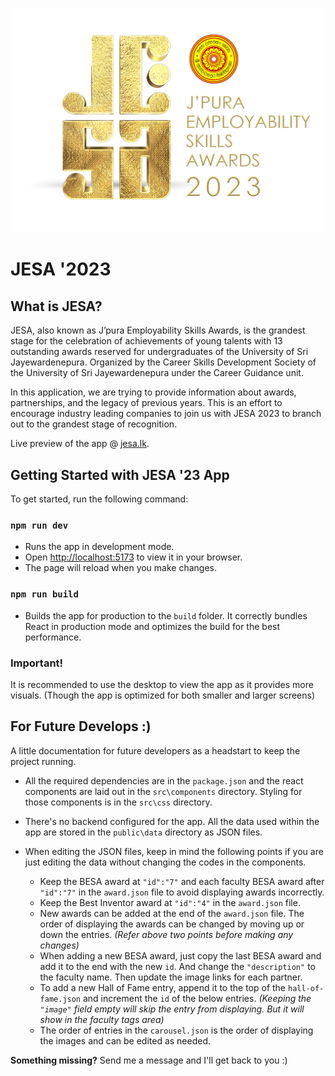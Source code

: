 ![JESA 2023 Logo](https://github.com/th3-s7r4ng3r/JESA-2023-App/blob/main/public/images/jesa-logo.png)
# JESA '2023
## What is JESA?

JESA, also known as J’pura Employability Skills Awards, is the grandest stage for the celebration of achievements of young talents with 13 outstanding awards reserved for undergraduates of the University of Sri Jayewardenepura. Organized by the Career Skills Development Society of the University of Sri Jayewardenepura under the Career Guidance unit. 

In this application, we are trying to provide information about awards, partnerships, and the legacy of previous years. This is an effort to encourage industry leading companies to join us with JESA 2023 to branch out to the grandest stage of recognition.

Live preview of the app @ [jesa.lk](https://jesa.lk).

## Getting Started with JESA '23 App

To get started, run the following command:

### `npm run dev`

 - Runs the app in development mode.
 - Open [http://localhost:5173](http://localhost:5173) to view it in
   your browser.
 - The page will reload when you make changes.

### `npm run build`

 - Builds the app for production to the `build` folder.
 It correctly bundles React in production mode and optimizes the build for the best performance.

### Important!
It is recommended to use the desktop to view the app as it provides more visuals. (Though the app is optimized for both smaller and larger screens)

## For Future Develops :)
A little documentation for future developers as a headstart to keep the project running.

- All the required dependencies are in the `package.json` and the react components are laid out in the `src\components` directory. Styling for those components is in the `src\css` directory.
- There's no backend configured for the app. All the data used within the app are stored in the `public\data` directory as JSON files.

- When editing the JSON files, keep in mind the following points if you are just editing the data without changing the codes in the components.
	- Keep the BESA award at `"id":"7"` and each faculty BESA award after `"id":"7"` in the `award.json` file to avoid displaying awards incorrectly.
	- Keep the Best Inventor award at `"id":"4"` in the `award.json` file.
	- New awards can be added at the end of the `award.json` file. The order of displaying the awards can be changed by moving up or down the entries. *(Refer above two points before making any changes)*
	- When adding a new BESA award, just copy the last BESA award and add it to the end with the new `id`. And change the `"description"` to the faculty name. Then update the image links for each partner.
	- To add a new Hall of Fame entry, append it to the top of the `hall-of-fame.json` and increment the `id` of the below entries. *(Keeping the `"image"` field empty will skip the entry from displaying. But it will show in the faculty tags area)*
	- The order of entries in the `carousel.json` is the order of displaying the images and can be edited as needed.



 **Something missing?** 
Send me a message and I'll get back to you :)
